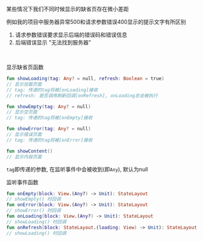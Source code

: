 某些情况下我们不同时候显示的缺省页存在微小差距

例如我的项目中服务器异常500和请求参数错误400显示的提示文字有所区别

1. 请求参数错误要求显示后端的错误码和错误信息
2. 后端错误显示 "无法找到服务器"

<br>

显示缺省页函数
```kotlin
fun showLoading(tag: Any? = null, refresh: Boolean = true)
// 显示加载页面
// tag: 传递的tag将被[onLoading]接收
// refresh: 是否调用刷新回调[onRefresh], onLoading总会被执行

fun showEmpty(tag: Any? = null)
// 显示空页面
// tag: 传递的tag将被[onEmpty]接收

fun showError(tag: Any? = null)
// 显示错误页面
// tag: 传递的tag将被[onError]接收

fun showContent()
// 显示内容页面
```
`tag`即传递的参数, 在监听事件中会被收到(即`Any`), 默认为null

监听事件函数
```kotlin
fun onEmpty(block: View.(Any?) -> Unit): StateLayout
// showEmpty() 时回调
fun onError(block: View.(Any?) -> Unit): StateLayout
// showError() 时回调
fun onLoading(block: View.(Any?) -> Unit): StateLayout
// showLoading() 时回调
fun onRefresh(block: StateLayout.(loading: View) -> Unit): StateLayout
// showLoading() 时回调
```